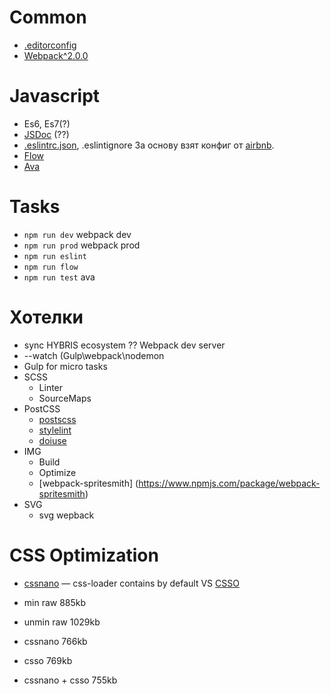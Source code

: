 # Common

  * [.editorconfig](http://editorconfig.org/#example-file)
  * [Webpack^2.0.0](https://webpack.js.org)

# Javascript

  * Es6, Es7(?)
  * [JSDoc](http://usejsdoc.org/) (??)
  * [.eslintrc.json](http://eslint.org/), .eslintignore
      За основу взят конфиг от [airbnb](https://github.com/johnie/eslint-config-airbnb-flow). 
  * [Flow](https://flowtype.org/)
  * [Ava](https://github.com/avajs/ava)

# Tasks

  * `npm run dev` webpack dev
  * `npm run prod` webpack prod
  * `npm run eslint`
  * `npm run flow`
  * `npm run test` ava

# Хотелки
  * sync HYBRIS ecosystem ?? Webpack dev server
  * --watch (Gulp\webpack\nodemon
  * Gulp for micro tasks
  * SCSS
    * Linter 
    * SourceMaps
  * PostCSS
    * [postscss](https://github.com/postcss/postcss-scss)
    * [stylelint](https://github.com/stylelint/stylelint)
    * [doiuse](https://github.com/anandthakker/doiuse)
  * IMG
    * Build
    * Optimize
    * [webpack-spritesmith] (https://www.npmjs.com/package/webpack-spritesmith)
  * SVG
    * svg wepback

# CSS Optimization
* [cssnano](http://cssnano.co/) — css-loader contains by default VS [CSSO](https://github.com/css/csso)

* min raw 885kb
* unmin raw 1029kb
* cssnano 766kb
* csso 769kb
* cssnano + csso 755kb
